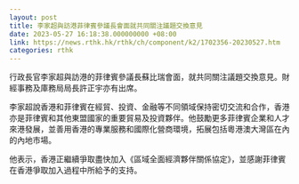 ```yaml
---
layout: post
title: 李家超與訪港菲律賓參議長會面就共同關注議題交換意見
date: 2023-05-27 16:18:38.000000000 +08:00
link: https://news.rthk.hk/rthk/ch/component/k2/1702356-20230527.htm
categories: rthk
---
```


行政長官李家超與訪港的菲律賓參議長蘇比瑞會面，就共同關注議題交換意見。財經事務及庫務局局長許正宇亦有出席。

李家超說香港和菲律賓在經貿、投資、金融等不同領域保持密切交流和合作，香港亦是菲律賓和其他東盟國家的重要貿易及投資夥伴。他鼓勵更多菲律賓企業和人才來港發展，並善用香港的專業服務和國際化營商環境，拓展包括粵港澳大灣區在內的內地市場。

他表示，香港正繼續爭取盡快加入《區域全面經濟夥伴關係協定》，並感謝菲律賓在香港爭取加入過程中所給予的支持。
